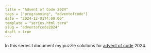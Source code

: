 ```yaml
---
title = "Advent of Code 2024"
tags = ["programming", "adventofcode"]
date = "2024-12-01T4:00:00"
template = "series.html.tera"
slug = "adventofcode2024"
draft = true
---
```


In this series I document my puzzle solutions for [advent of code](https://adventofcode.com/) 2024.
